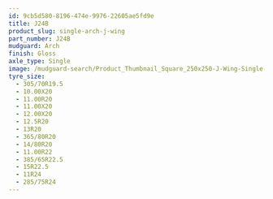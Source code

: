 ```yaml
---
id: 9cb5d580-8196-474e-9976-22605ae5fd9e
title: J24B
product_slug: single-arch-j-wing
part_number: J24B
mudguard: Arch
finish: Gloss
axle_type: Single
image: /mudguard-search/Product_Thumbnail_Square_250x250-J-Wing-Single-Arch.jpg
tyre_size:
  - 305/70R19.5
  - 10.00X20
  - 11.00R20
  - 11.00X20
  - 12.00X20
  - 12.5R20
  - 13R20
  - 365/80R20
  - 14/80R20
  - 11.00R22
  - 385/65R22.5
  - 15R22.5
  - 11R24
  - 285/75R24
---
```

